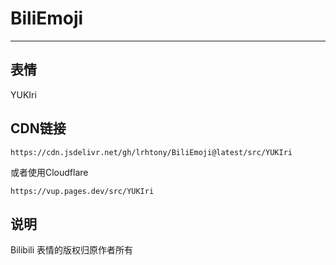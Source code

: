 # BiliEmoji
---
## 表情
YUKIri
## CDN链接
```
https://cdn.jsdelivr.net/gh/lrhtony/BiliEmoji@latest/src/YUKIri
```
或者使用Cloudflare
```
https://vup.pages.dev/src/YUKIri
```
## 说明
Bilibili 表情的版权归原作者所有
